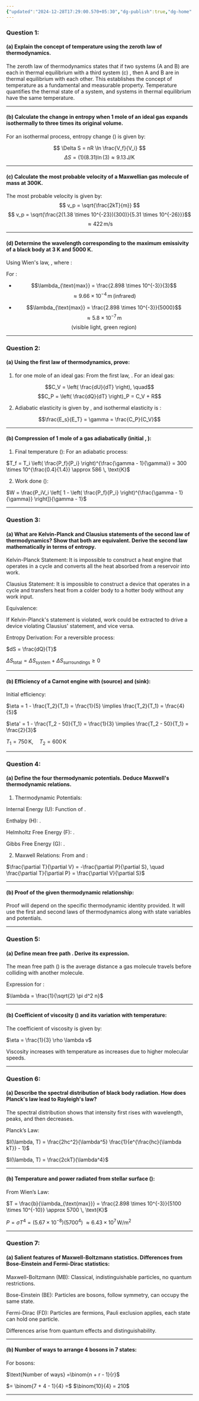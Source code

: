 ```yaml
---
{"updated":"2024-12-28T17:29:00.570+05:30","dg-publish":true,"dg-home":false,"tags":["Semester-3","Physics"],"permalink":"/physics/paper-1/","dgPassFrontmatter":true,"created":"2024-12-28T12:47:12.971+05:30"}
---
```



### Question 1:

#### (a)  Explain the concept of temperature using the zeroth law of thermodynamics.
The zeroth law of thermodynamics states that if two systems (A and B) are each in thermal equilibrium with a third system (c) , then A and B are in thermal equilibrium with each other. This establishes the concept of temperature as a fundamental and measurable property. Temperature quantifies the thermal state of a system, and systems in thermal equilibrium have the same temperature.


---

#### (b)  Calculate the change in entropy when 1 mole of an ideal gas expands isothermally to three times its original volume.
For an isothermal process, entropy change () is given by:

$$
\Delta S = nR \ln \frac{V_f}{V_i}
$$
$$\Delta S = (1)(8.31) \ln(3) \approx 9.13 \, \text{J/K}
$$

---

#### (c)  Calculate the most probable velocity of a Maxwellian gas molecule of mass  at 300K.
The most probable velocity  is given by:
$$
v_p = \sqrt{\frac{2kT}{m}}
$$
$$
v_p = \sqrt{\frac{2(1.38 \times 10^{-23})(300)}{5.31 \times 10^{-26}}}$$
$$\approx 422 \, \text{m/s}
$$

---

#### (d)  Determine the wavelength corresponding to the maximum emissivity of a black body at 3 K and 5000 K.
Using Wien's law, , where :

For :


 - $$\lambda_{\text{max}} = \frac{2.898 \times 10^{-3}}{3}$$ 
    $$\approx 9.66 \times 10^{-4} \, \text{m} \, (\text{infrared})$$

 - $$\lambda_{\text{max}} = \frac{2.898 \times 10^{-3}}{5000}$$
    $$\approx 5.8 \times 10^{-7} \, \text{m} \,$$
    $$(\text{visible light, green region})$$


---

### Question 2:

#### (a)  Using the first law of thermodynamics, prove:

1.  for one mole of an ideal gas:
From the first law, . For an ideal gas:



$$C_V = \left( \frac{dU}{dT} \right), \quad$$
$$C_P = \left( \frac{dQ}{dT} \right)_P = C_V + R$$

2. Adiabatic elasticity  is given by , and isothermal elasticity  is :

$$\frac{E_s}{E_T} = \gamma = \frac{C_P}{C_V}$$


---

#### (b)  Compression of 1 mole of a gas adiabatically (initial , ):

1. Final temperature ():
For an adiabatic process:



$T_f = T_i \left( \frac{P_f}{P_i} \right)^{\frac{\gamma - 1}{\gamma}} = 300 \times 10^{\frac{0.4}{1.4}} \approx 586 \, \text{K}$

2. Work done ():



$W = \frac{P_iV_i \left[ 1 - \left( \frac{P_f}{P_i} \right)^{\frac{\gamma - 1}{\gamma}} \right]}{\gamma - 1}$


---

### Question 3:

#### (a)  What are Kelvin-Planck and Clausius statements of the second law of thermodynamics? Show that both are equivalent. Derive the second law mathematically in terms of entropy.

Kelvin-Planck Statement: It is impossible to construct a heat engine that operates in a cycle and converts all the heat absorbed from a reservoir into work.

Clausius Statement: It is impossible to construct a device that operates in a cycle and transfers heat from a colder body to a hotter body without any work input.


Equivalence:

If Kelvin-Planck's statement is violated, work could be extracted to drive a device violating Clausius' statement, and vice versa.


Entropy Derivation:
For a reversible process:

$dS = \frac{dQ}{T}$

$\Delta S_{\text{total}} = \Delta S_{\text{system}} + \Delta S_{\text{surroundings}} \geq 0$


---

#### (b)  Efficiency of a Carnot engine with  (source) and  (sink):

Initial efficiency:

$\eta = 1 - \frac{T_2}{T_1} = \frac{1}{5} \implies \frac{T_2}{T_1} = \frac{4}{5}$

$\eta' = 1 - \frac{T_2 - 50}{T_1} = \frac{1}{3} \implies \frac{T_2 - 50}{T_1} = \frac{2}{3}$

$T_1 = 750 \, \text{K}, \quad T_2 = 600 \, \text{K}$


---

### Question 4:

#### (a)  Define the four thermodynamic potentials. Deduce Maxwell's thermodynamic relations.

1. Thermodynamic Potentials:

Internal Energy (U): Function of .

Enthalpy (H): .

Helmholtz Free Energy (F): .

Gibbs Free Energy (G): .



2. Maxwell Relations:
From  and :



$\frac{\partial T}{\partial V} = -\frac{\partial P}{\partial S}, \quad \frac{\partial T}{\partial P} = \frac{\partial V}{\partial S}$


---

#### (b)  Proof of the given thermodynamic relationship:
Proof will depend on the specific thermodynamic identity provided. It will use the first and second laws of thermodynamics along with state variables and potentials.


---

### Question 5:

#### (a)  Define mean free path . Derive its expression.

The mean free path () is the average distance a gas molecule travels before colliding with another molecule.

Expression for :

$\lambda = \frac{1}{\sqrt{2} \pi d^2 n}$


---

#### (b)  Coefficient of viscosity () and its variation with temperature:

The coefficient of viscosity is given by:

$\eta = \frac{1}{3} \rho \lambda v$

Viscosity increases with temperature as  increases due to higher molecular speeds.


---

### Question 6:

#### (a)  Describe the spectral distribution of black body radiation. How does Planck's law lead to Rayleigh's law?

The spectral distribution shows that intensity first rises with wavelength, peaks, and then decreases.

Planck’s Law:


$I(\lambda, T) = \frac{2hc^2}{\lambda^5} \frac{1}{e^{\frac{hc}{\lambda kT}} - 1}$

$I(\lambda, T) = \frac{2ckT}{\lambda^4}$


---

#### (b)  Temperature and power radiated from stellar surface ():

From Wien’s Law:

$T = \frac{b}{\lambda_{\text{max}}} = \frac{2.898 \times 10^{-3}}{5100 \times 10^{-10}} \approx 5700 \, \text{K}$

$P = \sigma T^4 = (5.67 \times 10^{-8})(5700^4)$
$\approx 6.43 \times 10^7 \, \text{W/m}^2$


---

### Question 7:

#### (a)  Salient features of Maxwell-Boltzmann statistics. Differences from Bose-Einstein and Fermi-Dirac statistics:

Maxwell-Boltzmann (MB): Classical, indistinguishable particles, no quantum restrictions.

Bose-Einstein (BE): Particles are bosons, follow symmetry, can occupy the same state.

Fermi-Dirac (FD): Particles are fermions, Pauli exclusion applies, each state can hold one particle.


Differences arise from quantum effects and distinguishability.


---

#### (b)  Number of ways to arrange 4 bosons in 7 states:

For bosons:

$\text{Number of ways} =\binom{n + r - 1}{r}$ 

$= \binom{7 + 4 - 1}{4} =$ $\binom{10}{4} = 210$


---

 



